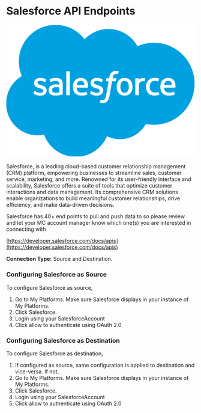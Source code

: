 # Salesforce API Endpoints

![](<.gitbook/assets/image (47).png>)

Salesforce, is a leading cloud-based customer relationship management (CRM) platform, empowering businesses to streamline sales, customer service, marketing, and more. Renowned for its user-friendly interface and scalability, Salesforce offers a suite of tools that optimize customer interactions and data management. Its comprehensive CRM solutions enable organizations to build meaningful customer relationships, drive efficiency, and make data-driven decisions.&#x20;

Salesforce has 40+ end points to pull and push data to so please review and let your MC account manager know which one(s) you are interested in connecting with

[https://developer.salesforce.com/docs/apis](https://developer.salesforce.com/docs/apis)

**Connection Type:** Source and Destination.

### Configuring Salesforce as Source

To configure Salesforce as source,

1. Go to My Platforms. Make sure Salesforce displays in your instance of My Platforms.
2. Click Salesforce.
3. Login using your SalesforceAccount
4. Click allow to authenticate using OAuth 2.0

### Configuring Salesforce as Destination

To configure Salesforce as destination,

1. If configured as source, same configuration is applied to destination and vice-versa. If not,
2. Go to My Platforms. Make sure Salesforce displays in your instance of My Platforms.
3. Click Salesforce.
4. Login using your SalesforceAccount
5. Click allow to authenticate using OAuth 2.0
